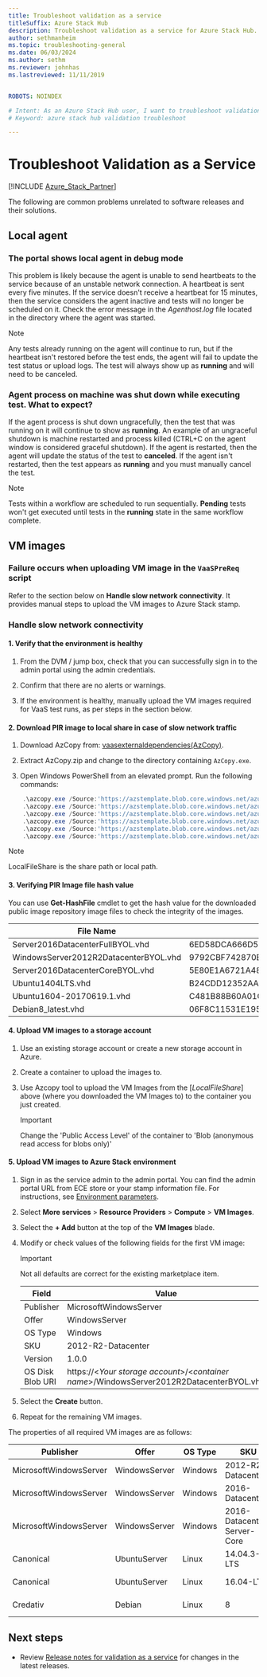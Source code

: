 ```yaml
---
title: Troubleshoot validation as a service
titleSuffix: Azure Stack Hub
description: Troubleshoot validation as a service for Azure Stack Hub.
author: sethmanheim
ms.topic: troubleshooting-general
ms.date: 06/03/2024
ms.author: sethm
ms.reviewer: johnhas
ms.lastreviewed: 11/11/2019


ROBOTS: NOINDEX

# Intent: As an Azure Stack Hub user, I want to troubleshoot validation as a service for Azure Stack Hub.
# Keyword: azure stack hub validation troubleshoot

---
```



# Troubleshoot Validation as a Service

[!INCLUDE [Azure_Stack_Partner](./includes/azure-stack-partner-appliesto.md)]

The following are common problems unrelated to software releases and their solutions.

## Local agent

### The portal shows local agent in debug mode

This problem is likely because the agent is unable to send heartbeats to the service because of an unstable network connection. A heartbeat is sent every five minutes. If the service doesn't receive a heartbeat for 15 minutes, then the service considers the agent inactive and tests will no longer be scheduled on it. Check the error message in the *Agenthost.log* file located in the directory where the agent was started.

> [!Note]
> Any tests already running on the agent will continue to run, but if the heartbeat isn't restored before the test ends, the agent will fail to update the test status or upload logs. The test will always show up as **running** and will need to be canceled.

### Agent process on machine was shut down while executing test. What to expect?

If the agent process is shut down ungracefully, then the test that was running on it will continue to show as **running**. An example of an ungraceful shutdown is machine restarted and process killed (CTRL+C on the agent window is considered graceful shutdown). If the agent is restarted, then the agent will update the status of the test to **canceled**. If the agent isn't restarted, then the test appears as **running** and you must manually cancel the test.

> [!Note]
> Tests within a workflow are scheduled to run sequentially. **Pending** tests won't get executed until tests in the **running** state in the same workflow complete.

## VM images

### Failure occurs when uploading VM image in the `VaaSPreReq` script
Refer to the section below on **Handle slow network connectivity**. It provides manual steps to upload the VM images to Azure Stack stamp.

### Handle slow network connectivity

#### 1. Verify that the environment is healthy

1. From the DVM / jump box, check that you can successfully sign in to the admin portal using the admin credentials.

2. Confirm that there are no alerts or warnings.

3. If the environment is healthy, manually upload the VM images required for VaaS test runs, as per steps in the section below.

<!-- This is from the appendix to the Deploy local agent topic. -->

#### 2. Download PIR image to local share in case of slow network traffic

1. Download AzCopy from: [vaasexternaldependencies(AzCopy)](/azure/storage/common/storage-use-azcopy-v10).

2. Extract AzCopy.zip and change to the directory containing `AzCopy.exe`.

3. Open Windows PowerShell from an elevated prompt. Run the following commands:

```powershell  
    .\azcopy.exe /Source:'https://azstemplate.blob.core.windows.net/azurestacktemplate-public-container' /Dest:'<LocalFileShare>' /Pattern:'Server2016DatacenterFullBYOL.vhd' /NC:12 /V:azcopylog.log /Y
    .\azcopy.exe /Source:'https://azstemplate.blob.core.windows.net/azurestacktemplate-public-container' /Dest:'<LocalFileShare>' /Pattern:'Server2016DatacenterCoreBYOL.vhd' /NC:12 /V:azcopylog.log /Y
    .\azcopy.exe /Source:'https://azstemplate.blob.core.windows.net/azurestacktemplate-public-container' /Dest:'<LocalFileShare>' /Pattern:'WindowsServer2012R2DatacenterBYOL.vhd' /NC:12 /V:azcopylog.log /Y
    .\azcopy.exe /Source:'https://azstemplate.blob.core.windows.net/azurestacktemplate-public-container' /Dest:'<LocalFileShare>' /Pattern:'Ubuntu1404LTS.vhd' /NC:12 /V:azcopylog.log /Y
    .\azcopy.exe /Source:'https://azstemplate.blob.core.windows.net/azurestacktemplate-public-container' /Dest:'<LocalFileShare>' /Pattern:'Ubuntu1604-20170619.1.vhd' /NC:12 /V:azcopylog.log /Y
    .\azcopy.exe /Source:'https://azstemplate.blob.core.windows.net/azurestacktemplate-public-container' /Dest:'<LocalFileShare>' /Pattern:'Debian8_latest.vhd' /NC:12 /V:azcopylog.log /Y
```

> [!NOTE]  
> LocalFileShare is the share path or local path.

#### 3. Verifying PIR Image file hash value

You can use **Get-HashFile** cmdlet to get the hash value for the downloaded public image repository image files to check the integrity of the images.

| File Name | SHA256 |
|---------------------------------------|------------------------------------------------------------------|
| Server2016DatacenterFullBYOL.vhd | 6ED58DCA666D530811A1EA563BA509BF9C29182B902D18FCA03C7E0868F733E9 |
| WindowsServer2012R2DatacenterBYOL.vhd | 9792CBF742870B1730B9B16EA814C683A8415EFD7601DDB6D5A76D0964767028 |
| Server2016DatacenterCoreBYOL.vhd | 5E80E1A6721A48A10655E6154C1B90E320DF5558487D6A0D7BFC7DCD32C4D9A5 |
| Ubuntu1404LTS.vhd | B24CDD12352AAEBC612A4558AB9E80F031A2190E46DCB459AF736072742E20E0 |
| Ubuntu1604-20170619.1.vhd | C481B88B60A01CBD5119A3F56632A2203EE5795678D3F3B9B764FFCA885E26CB |
| Debian8_latest.vhd | 06F8C11531E195D0C90FC01DFF5DC396BB1DD73A54F8252291ED366CACD996C1 |

#### 4. Upload VM images to a storage account

1. Use an existing storage account or create a new storage account in Azure.

2. Create a container to upload the images to.

3. Use Azcopy tool to upload the VM Images from the [*LocalFileShare*] above (where you downloaded the VM Images to) to the container you just created.
    > [!IMPORTANT]
    > Change the 'Public Access Level' of the container to 'Blob (anonymous read access for blobs only)'

#### 5. Upload VM images to Azure Stack environment

1. Sign in as the service admin to the admin portal. You can find the admin portal URL from ECE store or your stamp information file. For instructions, see [Environment parameters](azure-stack-vaas-parameters.md#environment-parameters).

2. Select **More services** > **Resource Providers** > **Compute** > **VM Images**.

3. Select the **+ Add** button at the top of the **VM Images** blade.

4. Modify or check values of the following fields for the first VM image:

    > [!IMPORTANT]
    > Not all defaults are correct for the existing marketplace item.

    | Field  | Value  |
    |---------|---------|
    | Publisher | MicrosoftWindowsServer |
    | Offer | WindowsServer |
    | OS Type | Windows |
    | SKU | 2012-R2-Datacenter |
    | Version | 1.0.0 |
    | OS Disk Blob URI | https://<*Your storage account*>/<*container name*>/WindowsServer2012R2DatacenterBYOL.vhd |


5. Select the **Create** button.

6. Repeat for the remaining VM images.

The properties of all required VM images are as follows:

| Publisher  | Offer  | OS Type | SKU | Version | OS Disk Blob URI |
|---------|---------|---------|---------|---------|---------|
| MicrosoftWindowsServer| WindowsServer | Windows | 2012-R2-Datacenter | 1.0.0 | https://[*Your storage account*]/[*container name*]/WindowsServer2012R2DatacenterBYOL.vhd |
| MicrosoftWindowsServer | WindowsServer | Windows | 2016-Datacenter | 1.0.0 | https://[*Your storage account*]/[*container name*]/Server2016DatacenterFullBYOL.vhd |
| MicrosoftWindowsServer | WindowsServer | Windows | 2016-Datacenter-Server-Core | 1.0.0 | https://[*Your storage account*]/[*container name*]/Server2016DatacenterCoreBYOL.vhd |
| Canonical | UbuntuServer | Linux | 14.04.3-LTS | 1.0.0 | https://[*Your storage account*]/[*container name*]/Ubuntu1404LTS.vhd |
| Canonical | UbuntuServer | Linux | 16.04-LTS | 16.04.20170811 | https://[*Your storage account*]/[*container name*]/Ubuntu1604-20170619.1.vhd |
| Credativ | Debian | Linux | 8 | 1.0.0 | https://[*Your storage account*]/[*container name*]/Debian8_latest.vhd |

## Next steps

- Review [Release notes for validation as a service](azure-stack-vaas-release-notes.md) for changes in the latest releases.
